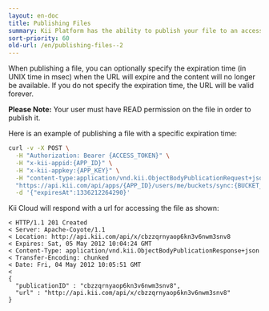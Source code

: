 ```yaml
---
layout: en-doc
title: Publishing Files
summary: Kii Platform has the ability to publish your file to an accessible URL, which can be utilized by your application in order to share content outside of the application.
sort-priority: 60
old-url: /en/publishing-files--2
---
```

When publishing a file, you can optionally specify the expiration time (in UNIX time in msec) when the URL will expire and the content will no longer be available. If you do not specify the expiration time, the URL will be valid forever.

**Please Note:** Your user must have READ permission on the file in order to publish it.

Here is an example of publishing a file with a specific expiration time:

```sh
curl -v -X POST \
  -H "Authorization: Bearer {ACCESS_TOKEN}" \
  -H "x-kii-appid:{APP_ID}" \
  -H "x-kii-appkey:{APP_KEY}" \
  -H "content-type:application/vnd.kii.ObjectBodyPublicationRequest+json" \
  "https://api.kii.com/api/apps/{APP_ID}/users/me/buckets/sync:{BUCKET_NAME}/objects/{OBJECT_ID}/body/publish" \
  -d '{"expiresAt":1336212264290}'
```

Kii Cloud will respond with a url for accessing the file as shown:

```
< HTTP/1.1 201 Created
< Server: Apache-Coyote/1.1
< Location: http://api.kii.com/api/x/cbzzqrnyaop6kn3v6nwm3snv8
< Expires: Sat, 05 May 2012 10:04:24 GMT
< Content-Type: application/vnd.kii.ObjectBodyPublicationResponse+json
< Transfer-Encoding: chunked
< Date: Fri, 04 May 2012 10:05:51 GMT
<
{
  "publicationID" : "cbzzqrnyaop6kn3v6nwm3snv8",
  "url" : "http://api.kii.com/api/x/cbzzqrnyaop6kn3v6nwm3snv8"
}
```
